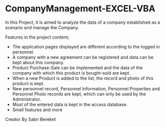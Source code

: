 # CompanyManagement-EXCEL-VBA
In this Project, it is aimed to analyze the data of a company established as a scenario and manage the Company.

Features in the project content;
- The application pages displayed are different according to the logged in personnel.
- A company with a new agreement can be registered and data can be kept about this company.
- Product Purchase-Sale can be implemented and the data of the company with which this product is bought-sold are kept.
- When a new Product is added to the list, the record and photo of this product is kept.
- New personnel record, Personnel Information, Personnel Properties and Personnel Photo records are kept, which can only be used by the Administrator.
- Most of the entered data is kept in the access database.
- Small features and more
 
Creator By Sabri Bereket
